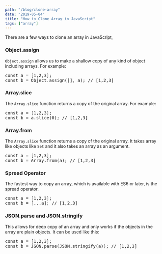 ```yaml
---
path: "/blog/clone-array"
date: "2019-05-04"
title: "How to Clone Array in JavaScript"
tags: ["array"]
---
```

There are a few ways to clone an array in JavaScript,
### Object.assign
`Object.assign` allows us to make a shallow copy of any kind of object including arrays.
For example:
<pre>const a = [1,2,3];
const b = Object.assign([], a); // [1,2,3]</pre>
### Array.slice
The `Array.slice` function returns a copy of the original array.
For example:
<pre>const a = [1,2,3];
const b = a.slice(0); // [1,2,3]</pre>
### Array.from
The `Array.slice` function returns a copy of the original array. It takes array like objects like `Set` and it also takes an array as an argument.
<pre>const a = [1,2,3];
const b = Array.from(a); // [1,2,3]</pre>
### Spread Operator
The fastest way to copy an array, which is available with ES6 or later, is the spread operator.
<pre>const a = [1,2,3];
const b = [...a]; // [1,2,3]</pre>
### JSON.parse and JSON.stringify
This allows for deep copy of an array and only works if the objects in the array are plain objects. It can be used like this:
<pre>const a = [1,2,3];
const b = JSON.parse(JSON.stringify(a)); // [1,2,3]</pre>